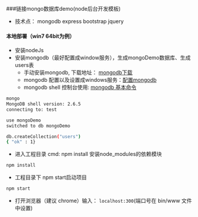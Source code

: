 
###链接mongo数据库demo(node后台开发模板)
* 技术点： mongodb express bootstrap jquery

#### 本地部署（win7 64bit为例）
* 安装nodeJs
* 安装mongodb（最好配置成window服务），生成mongoDemo数据库、生成users表
  * 手动安装mongodb, 下载地址： [mongodb下载](http://pan.baidu.com/s/1qWG5Lr2)
  * mongodb 配置以及设置成windows服务：[配置mongodb](http://blog.csdn.net/liusong0605/article/details/10574863)
  * mongodb shell 控制台使用: [mongodb 基本命令](http://www.cnblogs.com/xusir/archive/2012/12/24/2830957.html)
```Bash
mongo
MongoDB shell version: 2.6.5
connecting to: test

use mongoDemo
switched to db mongoDemo

db.createCollection("users")
{ "ok" : 1}

```

* 进入工程目录 cmd: npm install 安装node_modules的依赖模块
```Bash
npm install
```

* 工程目录下 npm start启动项目
```Bash
npm start
```

* 打开浏览器（建议 chrome）输入： `localhost:300`(端口号在 bin/www 文件中设置)
